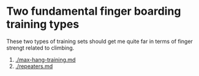 # Two fundamental finger boarding training types

These two types of training sets should get me quite far in terms of finger strengt
related to climbing.

1. [./max-hang-training.md](./max-hang-training.md)
1. [./repeaters.md](./repeaters.md)
